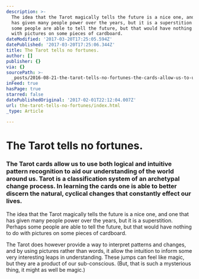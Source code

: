 ```yaml
---
description: >-
  The idea that the Tarot magically tells the future is a nice one, and one that
  has given many people power over the years, but it is a superstition. Perhaps
  some people are able to tell the future, but that would have nothing to do
  with pictures on some pieces of cardboard. 
dateModified: '2017-03-20T17:25:05.594Z'
datePublished: '2017-03-20T17:25:06.344Z'
title: The Tarot tells no fortunes.
author: []
publisher: {}
via: {}
sourcePath: >-
  _posts/2016-08-21-the-tarot-tells-no-fortunes-the-cards-allow-us-to-use-both.md
inFeed: true
hasPage: true
starred: false
datePublishedOriginal: '2017-02-01T22:12:04.007Z'
url: the-tarot-tells-no-fortunes/index.html
_type: Article

---
```

# **The Tarot tells no fortunes.**

### **The Tarot cards allow us to use both logical and intuitive pattern recognition to aid our understanding of the world around us. Tarot is a classification system of an archetypal change process. In learning the cards one is able to better discern the natural, cyclical changes that constantly effect our lives.**

The idea that the Tarot magically tells the future is a nice one, and one that has given many people power over the years, but it is a superstition. Perhaps some people are able to tell the future, but that would have nothing to do with pictures on some pieces of cardboard. 

The Tarot does however provide a way to interpret patterns and changes, and by using pictures rather than words, it allow the intuition to inform some very interesting leaps in understanding. These jumps can feel like magic, but they are a product of our sub-conscious. (But, that is such a mysterious thing, it might as well be magic.)